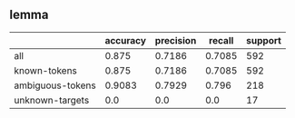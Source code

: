 
## lemma

|                  | accuracy | precision | recall | support |
|------------------|----------|-----------|--------|---------|
| all              | 0.875    | 0.7186    | 0.7085 | 592     |
| known-tokens     | 0.875    | 0.7186    | 0.7085 | 592     |
| ambiguous-tokens | 0.9083   | 0.7929    | 0.796  | 218     |
| unknown-targets  | 0.0      | 0.0       | 0.0    | 17      |


